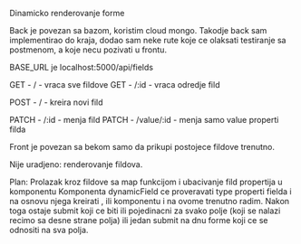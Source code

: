 Dinamicko renderovanje forme

Back je povezan sa bazom, koristim cloud mongo.
Takodje back sam implementirao do kraja, dodao sam neke rute koje ce olaksati testiranje sa postmenom, 
a koje necu pozivati u frontu.

BASE_URL je localhost:5000/api/fields

GET - / - vraca sve fildove
GET - /:id - vraca odredje fild

POST - / - kreira novi fild 

PATCH - /:id - menja fild 
PATCH - /value/:id - menja samo value properti filda

Front je povezan sa bekom samo da prikupi postojece fildove trenutno.

Nije uradjeno: renderovanje fildova.

Plan:
Prolazak kroz fildove sa map funkcijom i ubacivanje fild propertija u komponentu <DynamicField/>
Komponenta dynamicField ce proveravati type properti fielda i na osnovu njega kreirati <InputField/>, <CheckboxField/> ili 
<DropdownField/> komponentu i na ovome trenutno radim.
Nakon toga ostaje submit koji ce biti ili pojedinacni za svako polje (koji se nalazi recimo sa desne strane polja)
ili jedan submit na dnu forme koji ce se odnositi na sva polja.
